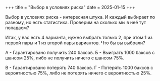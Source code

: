 +++
title = "Выбор в условиях риска"
date = 2025-01-15
+++

Выбор в условиях риска - интересная штука. И каждый выбирает по разному, но есть статистика. Проверим на сколько мы в неё тут попадаем?

Итак, у вас есть 4 варианта, нужно выбрать только 2, при этом 1 из первой пары и 1 из второй пары вариантов. Что бы вы выбрали?

А - Гарантировано получить 240 баксов.
Б - Выиграть 1000 баксов с шансом 25%, либо не получить ничего с шансом 75%.

В - Гарантировано потерять 740 баксов.
Г - Потерять 1000 баксов с вероятностью 75%, либо не потерять ничего с вероятностью 25%.
